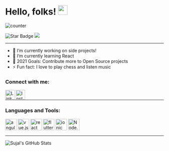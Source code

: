 # Hello, folks! <img src="https://raw.githubusercontent.com/MartinHeinz/MartinHeinz/master/wave.gif" width="30px">

![counter](https://enw4zvq5ga1ahs6.m.pipedream.net)

<img src="https://img.shields.io/static/v1?label=%F0%9F%8C%9F&message=If%20Useful&style=style=flat&color=BC4E99" alt="Star Badge"/> <a href="https://twitter.com/sujalsh71700110" ><img src="https://img.shields.io/twitter/follow/sujalsh71700110.svg?style=social" /></a>

---

- 🔭 I’m currently working on side projects!
- 🌱 I’m currently learning React
- 🥅 2021 Goals: Contribute more to Open Source projects
- ⚡ Fun fact: I love to play chess and listen music

### Connect with me:

[<img align="left" alt="LinkedIn" width="30px" src="https://img.icons8.com/fluent/344/linkedin.png" />][linkedin]
[<img align="left" alt="Instagram" width="30px" src="https://img.icons8.com/fluent/344/instagram-new.png" />][instagram]
<br>

---

### Languages and Tools:


<img alt="angular" width="36px"
    src="https://img.shields.io/badge/Angular-DD0031?style=for-the-badge&logo=angular&logoColor=white" /> <img
    alt="vue.js" width="36px"
    src="https://img.shields.io/badge/Vue.js-35495E?style=for-the-badge&logo=vue-dot-js&logoColor=4FC08D" /> <img
    alt="react" width="36px"
    src="https://img.shields.io/badge/React-20232A?style=for-the-badge&logo=react&logoColor=61DAFB" /> <img
    alt="flutter" width="36px"
    src="https://img.shields.io/badge/Flutter-02569B?style=for-the-badge&logo=flutter&logoColor=white" /> <img
    alt="ionic" width="36px"
    src="https://img.shields.io/badge/Ionic-3880FF?style=for-the-badge&logo=ionic&logoColor=white" /> <img alt="Node.js"
    width="36px" src="https://img.shields.io/badge/Node.js-43853D?style=for-the-badge&logo=node-dot-js&logoColor=white">

---

<img align="center" src="https://github-readme-stats.vercel.app/api?username=SujalShah3234&show_icons=true&hide_border=true&count_private=true&include_all_commits=true&theme=radical" alt="Sujal's GitHub Stats" />



[instagram]: https://www.instagram.com/sujal_shah10
[linkedin]: https://www.linkedin.com/in/sujal-shah-26127620b
